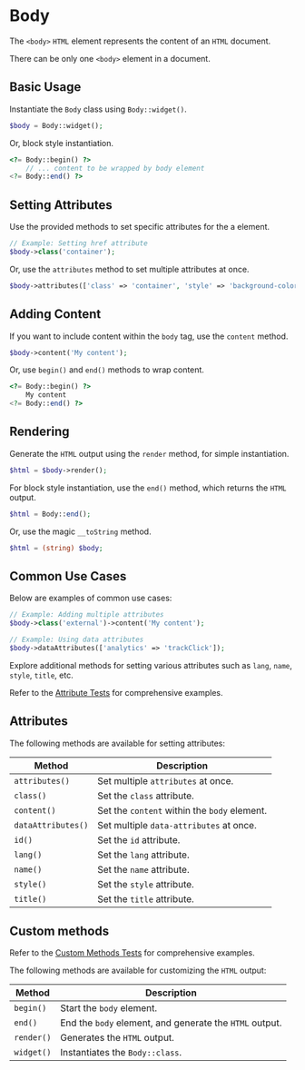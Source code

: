 # Body

The `<body>` `HTML` element represents the content of an `HTML` document. 

There can be only one `<body>` element in a document.

## Basic Usage

Instantiate the `Body` class using `Body::widget()`.

```php
$body = Body::widget();
```

Or, block style instantiation.

```php
<?= Body::begin() ?>
    // ... content to be wrapped by body element
<?= Body::end() ?>
```

## Setting Attributes

Use the provided methods to set specific attributes for the a element.

```php
// Example: Setting href attribute
$body->class('container');
```

Or, use the `attributes` method to set multiple attributes at once.

```php
$body->attributes(['class' => 'container', 'style' => 'background-color: #eee;']);
```

## Adding Content

If you want to include content within the `body` tag, use the `content` method.

```php
$body->content('My content');
```

Or, use `begin()` and `end()` methods to wrap content.

```php
<?= Body::begin() ?>
    My content
<?= Body::end() ?>
```

## Rendering

Generate the `HTML` output using the `render` method, for simple instantiation. 

```php
$html = $body->render();
```

For block style instantiation, use the `end()` method, which returns the `HTML` output.

```php
$html = Body::end();
```

Or, use the magic `__toString` method.

```php
$html = (string) $body;
```

## Common Use Cases

Below are examples of common use cases:

```php
// Example: Adding multiple attributes
$body->class('external')->content('My content');

// Example: Using data attributes
$body->dataAttributes(['analytics' => 'trackClick']);
```

Explore additional methods for setting various attributes such as `lang`, `name`, `style`, `title`, etc.

Refer to the [Attribute Tests](https://github.com/php-forge/html/blob/main/tests/Body/AttributeTest.php) for comprehensive
examples.

## Attributes

The following methods are available for setting attributes:

| Method            | Description                                                                                      |
| ----------------- | ------------------------------------------------------------------------------------------------ |
| `attributes()`    | Set multiple `attributes` at once.                                                               |
| `class()`         | Set the `class` attribute.                                                                       |
| `content()`       | Set the `content` within the `body` element.                                                     |
| `dataAttributes()`| Set multiple `data-attributes` at once.                                                          |
| `id()`            | Set the `id` attribute.                                                                          |
| `lang()`          | Set the `lang` attribute.                                                                        |
| `name()`          | Set the `name` attribute.                                                                        |
| `style()`         | Set the `style` attribute.                                                                       |
| `title()`         | Set the `title` attribute.                                                                       |

## Custom methods

Refer to the [Custom Methods Tests](https://github.com/php-forge/html/blob/main/tests/Body/CustomMethodTest.php) for comprehensive
examples.

The following methods are available for customizing the `HTML` output:

| Method    | Description                                                                                              |
| --------- | -------------------------------------------------------------------------------------------------------- |
| `begin() `| Start the `body` element.                                                                                |
| `end()`   | End the `body` element, and generate the `HTML` output.                                                  |
| `render()`| Generates the `HTML` output.                                                                             |
| `widget()`| Instantiates the `Body::class`.                                                                          |
